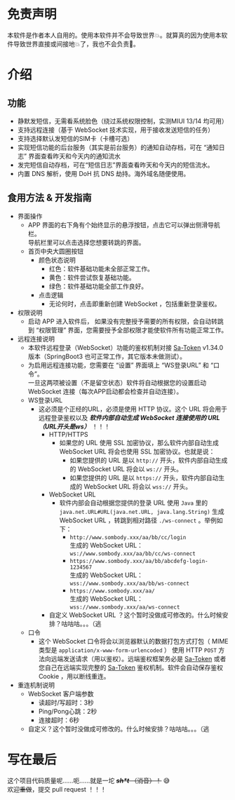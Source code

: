 # 免责声明  

本软件是作者本人自用的。使用本软件并不会导致世界💥。就算真的因为使用本软件导致世界直接或间接地💥了，我也不会负责🥰。  

# 介绍  

## 功能  

+ 静默发短信，无需看系统脸色（绕过系统权限控制，实测MIUI 13/14 均可用）  
+ 支持远程连接（基于 WebSocket 技术实现，用于接收发送短信的任务）  
+ 支持选择默认发短信的SIM卡（卡槽可选）  
+ 实现短信功能的后台服务（其实是前台服务）的通知自动存档，可在 “通知日志” 界面查看昨天和今天内的通知流水  
+ 发完短信自动存档，可在“短信日志”界面查看昨天和今天内的短信流水。  
+ 内置 DNS 解析，使用 DoH 抗 DNS 劫持。海外域名随便使用。  

## 食用方法 & 开发指南  

+ 界面操作  
  + APP 界面的右下角有个始终显示的悬浮按钮，点击它可以弹出侧滑导航栏。  
    导航栏里可以点击选择您想要转跳的界面。  
  + 首页中央大圆圈按钮
    + 颜色状态说明
      + 红色：软件基础功能未全部正常工作。  
      + 黄色：软件尝试恢复基础功能。  
      + 绿色：软件基础功能全部工作良好。  
    + 点击逻辑
      + 无论何时，点击即重新创建 WebSocket ，包括重新登录鉴权。
+ 权限说明  
  + 启动 APP 进入软件后， 如果没有完整授予需要的所有权限，会自动转跳到 “权限管理” 界面，您需要授予全部权限才能使软件所有功能正常工作。  
+ 远程连接说明  
  + 本软件远程登录（WebSocket）功能的鉴权机制对接 [Sa-Token](https://github.com/dromara/Sa-Token) v1.34.0 版本（SpringBoot3 也可正常工作，其它版本未做测试）。  
  + 为启用远程连接功能，您需要在 “设置” 界面填上 “WS登录URL” 和 “口令”。  
    一旦这两项被设置（不是留空状态）软件将自动根据您的设置启动 WebSocket 连接（每次APP启动都会检查并自动连接）。  
  + WS登录URL  
    + 这必须是个正经的URL，必须是使用 HTTP 协议。这个 URL 将会用于远程登录鉴权以及 ***软件内部自动生成 WebSocket 连接使用的 URL （URL开头是ws）*** ！！！  
      + HTTP/HTTPS  
        + 如果您的 URL 使用 SSL 加密协议，那么软件内部自动生成 WebSocket URL 将会也使用 SSL 加密协议。也就是说：  
          + 如果您提供的 URL 是以 `http://` 开头，软件内部自动生成的 WebSocket URL 将会以 `ws://` 开头。  
          + 如果您提供的 URL 是以 `https://` 开头，软件内部自动生成的 WebSocket URL 将会以 `wss://` 开头。  
      + WebSocket URL  
        + 软件内部会自动根据您提供的登录 URL 使用 `Java` 里的 `java.net.URL#URL(java.net.URL, java.lang.String)` 生成 WebSocket URL ，转跳到相对路径 `./ws-connect` 。举例如下：
          + `http://www.sombody.xxx/aa/bb/cc/login`  
            生成的 WebSocket URL： `ws://www.sombody.xxx/aa/bb/cc/ws-connect`
          + `https://www.sombody.xxx/aa/bb/abcdefg-login-1234567`  
            生成的 WebSocket URL： `wss://www.sombody.xxx/aa/bb/ws-connect`
          + `https://www.sombody.xxx/aa/`  
            生成的 WebSocket URL： `wss://www.sombody.xxx/aa/ws-connect`
      + 自定义 WebSocket URL ？这个暂时没做成可修改的。什么时候安排？咕咕咕。。。（逃
  + 口令  
    + 这个 WebSocket 口令将会以浏览器默认的数据打包方式打包（ MIME 类型是 `application/x-www-form-urlencoded` ） 使用 HTTP `POST` 方法向远端发送请求（用以鉴权）。远端鉴权框架务必是 [Sa-Token](https://github.com/dromara/Sa-Token) 或者您自己在远端实现完整的 [Sa-Token](https://github.com/dromara/Sa-Token) 鉴权机制。软件会自动保存鉴权 Cookie ，用以断线重连。  
+ 重连机制说明  
  + WebSocket 客户端参数  
    + 读超时/写超时：3秒  
    + Ping/Pong心跳：2秒  
    + 连接超时：6秒  
  + 自定义？这个暂时没做成可修改的。什么时候安排？咕咕咕。。。（逃  

# 写在最后  

这个项目代码质量呢……呃……就是一坨 ~~***sh\*t*** （消音）！~~  😅  
欢迎~~重做~~，提交 pull request ！！！  

